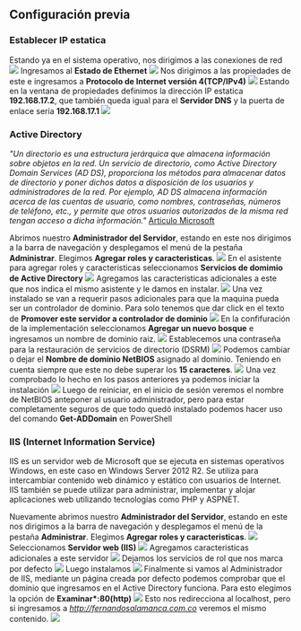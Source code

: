 ## Configuración previa
### Establecer IP estatica
Estando ya en el sistema operativo, nos dirigimos a las conexiones de red
![](./img/prev/1.png)
Ingresamos al **Estado de Ethernet**
![](./img/prev/2.png)
Nos dirigimos a las propiedades de este e ingresamos a **Protocolo de Internet versión 4(TCP/IPv4)**
![](./img/prev/3.png)
Estando en la ventana de propiedades definimos la dirección IP estatica **192.168.17.2**, que también queda igual para el **Servidor DNS** y la puerta de enlace sería **192.168.17.1**
![](./img/prev/4.png)
### Active Directory
*"Un directorio es una estructura jerárquica que almacena información sobre objetos en la red. Un servicio de directorio, como Active Directory Domain Services (AD DS), proporciona los métodos para almacenar datos de directorio y poner dichos datos a disposición de los usuarios y administradores de la red. Por ejemplo, AD DS almacena información acerca de las cuentas de usuario, como nombres, contraseñas, números de teléfono, etc., y permite que otros usuarios autorizados de la misma red tengan acceso a dicha información."*
[Articulo Microsoft](https://learn.microsoft.com/es-es/windows-server/identity/ad-ds/get-started/virtual-dc/active-directory-domain-services-overview)  

Abrimos nuestro **Administrador del Servidor**, estando en este nos dirigimos a la barra de navegación y desplegamos el menú de la pestaña **Administrar**. Elegimos **Agregar roles y caracteristicas**.
![](./img/prev/5.png)
En el asistente para agregar roles y caracteristicas seleccionamos **Servicios de domimio de Active Directory**
![](./img/prev/6.png)
Agregamos las caracteristicas adicionales a este que nos indica el mismo asistente y le damos en instalar.
![](./img/prev/7.png)
Una vez instalado se van a requerir pasos adicionales para que la maquina pueda ser un controlador de dominio. Para solo tenemos que dar click en el texto de **Promover este servidor a controlador de dominio**
![](./img/prev/8.png)
En la confifuración de la implementación seleccionamos **Agregar un nuevo bosque** e ingresamos un nombre de dominio raiz.
![](./img/prev/9.png)
Establecemos una contraseña para la restauración de servicios de directorio (DSRM)
![](./img/prev/10.png)
Podemos cambiar o dejar el **Nombre de dominio NetBIOS** asignado al dominio. Teniendo en cuenta siempre que este no debe superar los **15 caracteres**.
![](./img/prev/11.png)
Una vez comprobado lo hecho en los pasos anteriores ya podemos iniciar la instalación
![](./img/prev/12.png)
Luego de reiniciar, en el inicio de sesión veremos el nombre de NetBIOS anteponer al usuario administrador, pero para estar completamente seguros de que todo quedó instalado podemos hacer uso del comando **Get-ADDomain** en PowerShell
### IIS (Internet Information Service)
IIS es un servidor web de Microsoft que se ejecuta en sistemas operativos Windows, en este caso en Windows Server 2012 R2. Se utiliza para intercambiar contenido web dinámico y estático con usuarios de Internet. IIS también se puede utilizar para administrar, implementar y alojar aplicaciones web utilizando tecnologías como PHP y ASPNET. 

Nuevamente abrimos nuestro **Administrador del Servidor**, estando en este nos dirigimos a la barra de navegación y desplegamos el menú de la pestaña **Administrar**. Elegimos **Agregar roles y caracteristicas**.
![](./img/prev/5.png)
Seleccionamos **Servidor web (IIS)**
![](./img/prev/13.png)
Agregamos caracteristicas adicionales a este servidor
![](./img/prev/14.png)
Dejamos los servicios de rol que nos marca por defecto
![](./img/prev/15.png)
Luego instalamos
![](./img/prev/16.png)
Finalmente si vamos al Administrador de IIS, mediante un página creada por defecto podemos comprobar que el dominio que ingresamos en el Active Directory funciona. Para esto elegimos la opción de __Examinar*:80(http)__
![](./img/prev/17.png)
Esto nos redirecciona al localhost, pero si ingresamos a *http://fernandosalamanca.com.co* veremos el mismo contenido.
![](./img/prev/18.png)
